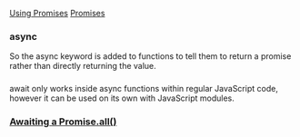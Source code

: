 [Using Promises](https://developer.mozilla.org/en-US/docs/Web/JavaScript/Guide/Using_promises)
[Promises]()

### async
So the async keyword is added to functions to tell them to return a promise rather than directly returning the value.

###
await only works inside async functions within regular JavaScript code, however it can be used on its own with JavaScript modules.

### [Awaiting a Promise.all()](https://developer.mozilla.org/en-US/docs/Learn/JavaScript/Asynchronous/Async_await#awaiting_a_promise.all)

